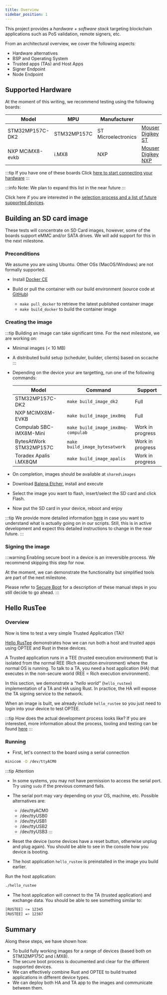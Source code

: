 ```yaml
---
title: Overview
sidebar_position: 1
---
```


This project provides a _hardware + software stack_ targeting blockchain applications such as PoS validation, remote signers, etc.

From an architectural overview, we cover the following aspects:

- Hardware alternatives
- BSP and Operating System
- Trusted apps (TAs) and Host Apps
- Signer Endpoint
- Node Endpoint

## Supported Hardware

At the moment of this writing, we recommend testing using the following boards:

| Model           | MPU         | Manufacturer        |                                   |
| --------------- | ----------- | ------------------- | --------------------------------- |
| STM32MP157C-DK2 | STM32MP157C | ST Microelectronics | [Mouser][1] [Digikey][2] [ST][3]  |
| NXP MCiMX8-evkb | i.MX8       | NXP                 | [Mouser][4] [Digikey][5] [NXP][6] |

[1]: https://www.mouser.ch/ProductDetail/STMicroelectronics/STM32MP157C-DK2?qs=9r4v7xj2LnnSrQDGcA2diw==
[2]: https://www.digikey.ch/products/en?keywords=MCIMX8M-EVKB
[3]: https://www.st.com/en/evaluation-tools/stm32mp157c-dk2.html#sample-and-buy
[4]: https://www.nxp.com/part/MCIMX8M-EVKB#/
[5]: https://www.mouser.ch/ProductDetail/NXP-Semiconductors/MCIMX8M-EVKB?qs=%2Fha2pyFaduhMHVqoUq4oRfF9hEn3wIuiNQ14GBmEQkNua8L5aW7Edg%3D%3D
[6]: https://www.digikey.ch/products/en?keywords=STM32MP157C-DK2

:::tip If you have one of these boards
Click [here to start connecting your hardware](HardwareSetup.mdx)
:::

:::info
Note: We plan to expand this list in the near future
:::

Click here if you are interested in the [selection process and a list of future supported devices](HardwareSelection.md).

## Building an SD card image

These tests will concentrate on SD Card images, however, some of the boards support eMMC and/or SATA drives. We will add support for this in the next milestone.

### Preconditions

We assume you are using Ubuntu. Other OSs (MacOS/Windows) are not formally supported.

- Install [Docker CE](https://docs.docker.com/install/linux/docker-ce/ubuntu/)

- Build or pull the container with our build environment (source code at [GitHub](https://github.com/Zondax/docker-builder))
    - `make pull_docker` to retrieve the latest published container image
    - `make build_docker` to build the container image

### Creating the image

:::tip
Building an image can take significant time. For the next milestone, we are working on:
- Minimal images (< 10 MB)
- A distributed build setup (scheduler, builder, clients) based on sccache
  :::

- Depending on the device your are targetting, run one of the following commands:

  | Model                   | Command                            | Support          |
    | ----------------------- | ---------------------------------- | ---------------- |
  | STM32MP157C-DK2         | `make build_image_dk2`             | Full             |
  | NXP MCIMX8M-EVKB        | `make build_image_imx8mq`          | Full             |
  | Compulab SBC-iMX8M-Mini | `make build_image_imx8mq-compulab` | Work in progress |
  | BytesAtWork STM32MP157C | `make build_image_bytesatwork`     | Work in progress |
  | Toradex Apalis i.MX8QM  | `make build_image_apalis`          | Work in progress |

- On completion, images should be available at `shared\images`
- Download [Balena Etcher](https://www.balena.io/etcher), install and execute
- Select the image you want to flash, insert/select the SD card and click
  Flash.
- Now put the SD card in your device, reboot and enjoy

:::tip
We provide more detailed information [here](BSP_Build) in case you want to understand what is actually going on in our scripts. Still, this is in active development and expect this detailed instructions to change in the near future.
:::

### Signing the image

:::warning
Enabling secure boot in a device is an irreversible process. We recommend skipping this step for now.

At the moment, we can demonstrate the functionality but simplified tools are part of the next milestone.

Please refer to [Secure Boot](SecureBoot-iMX8M.md) for a description of these manual steps in you still decide to go ahead.
:::

## Hello RusTee

### Overview

Now is time to test a very simple Trusted Application (TA)!

[Hello RusTee](HelloRustee.md) demonstrates how we can run both a host and trusted apps using OPTEE and Rust in these devices.

A Trusted application runs in a TEE (trusted execution environment) that is isolated from the normal REE (Rich execution environment) where the normal OS is running. To talk to a TA, you need a host application (HA) that executes in the non-secure world (REE = Rich execution environment).

In this section, we demonstrate a _"hello world"_ (`hello_rustee`) implementation of a TA and HA using Rust. In practice, the HA will expose the TA signing service to the network.

When an image is built, we already include `hello_rustee` so you just need to login into your device to test OPTEE.

:::tip How does the actual development process looks like?
If you are interested, more information about the process, tooling and testing can be found [here](HelloRustee.md)
:::

### Running

- First, let's connect to the board using a serial connection

```bash
minicom -D /dev/ttyACM0
```

:::tip Attention

- In some systems, you may not have permission to access the serial port. Try using `sudo` if the previous command fails.
- The serial port may vary depending on your OS, machine, etc. Possible alternatives are:

    - /dev/ttyACM0
    - /dev/ttyUSB0
    - /dev/ttyUSB1
    - /dev/ttyUSB2
    - /dev/ttyUSB3
      :::

- Reset the device (some devices have a reset button, otherwise unplug and plug again). You should be able to see in the console how you device is booting.

- The host application `hello_rustee` is preinstalled in the image you build earlier.

Run the host application:

```bash
./hello_rustee
```

- The host application will connect to the TA (trusted application) and exchange data. You should be able to see something similar to:

```bash
[RUSTEE] <= 12345
[RUSTEE] => 12387
```

## Summary

Along these steps, we have shown how:

- To build fully working images for a range of devices (based both on STM32MP175C and i.MX8).
- The secure boot process is documented and clear for the different supported devices.
- We can effectively combine Rust and OPTEE to build trusted applications in different device types.
- We can deploy both HA and TA app to the images and communicate between them.
